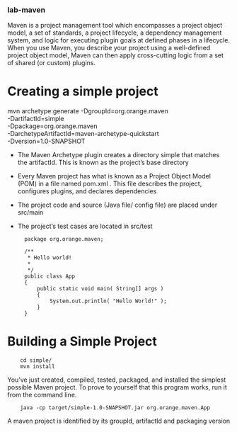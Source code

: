 ### lab-maven
Maven is a project management tool which encompasses a project object model,  a set of standards,  a project lifecycle,  a dependency management system,  and
logic for executing plugin goals at defined phases in a lifecycle. When you use Maven, you describe your
project using a well-defined project object model, Maven can then apply cross-cutting logic from a set of
shared (or custom) plugins.

# Creating a simple project

mvn archetype:generate -DgroupId=org.orange.maven \
-DartifactId=simple \
-Dpackage=org.orange.maven \
-DarchetypeArtifactId=maven-archetype-quickstart \
-Dversion=1.0-SNAPSHOT


- The Maven Archetype plugin creates a directory simple that matches the artifactId.  This is known as the project’s base directory
- Every Maven project has what is known as a Project Object Model (POM) in a file named pom.xml . This file describes the project, configures plugins, and declares dependencies
- The project code and source (Java file/ config file) are placed under src/main
- The project’s test cases are located in src/test

        package org.orange.maven;
        
        /**
         * Hello world!
         *
         */
        public class App
        {
            public static void main( String[] args )
            {
                System.out.println( "Hello World!" );
            }
        }

#  Building a Simple Project
        cd simple/
        mvn install

You’ve just created, compiled, tested, packaged, and installed the simplest possible Maven project.
To prove to yourself that this program works, run it from the command line.

        java -cp target/simple-1.0-SNAPSHOT.jar org.orange.maven.App

A maven project is identified by its groupId, artifactId and packaging version

